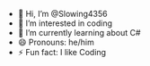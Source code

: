 - 👋 Hi, I’m @Slowing4356
- 👀 I’m interested in coding
- 🌱 I’m currently learning about C#
- 😄 Pronouns: he/him
- ⚡ Fun fact: I like Coding

<!---
Slowing4356/Slowing4356 is a ✨ special ✨ repository because its `README.md` (this file) appears on your GitHub profile.
You can click the Preview link to take a look at your changes.
--->

